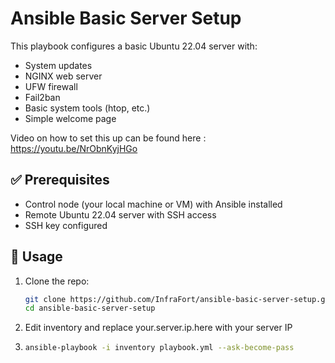 # Ansible Basic Server Setup

This playbook configures a basic Ubuntu 22.04 server with:

- System updates
- NGINX web server
- UFW firewall
- Fail2ban
- Basic system tools (htop, etc.)
- Simple welcome page

Video on how to set this up can be found here : https://youtu.be/NrObnKyjHGo

## ✅ Prerequisites

- Control node (your local machine or VM) with Ansible installed
- Remote Ubuntu 22.04 server with SSH access
- SSH key configured

## 🚀 Usage

1. Clone the repo:
   ```bash
   git clone https://github.com/InfraFort/ansible-basic-server-setup.git
   cd ansible-basic-server-setup

2. Edit inventory and replace your.server.ip.here with your server IP

3.
   ```bash
   ansible-playbook -i inventory playbook.yml --ask-become-pass